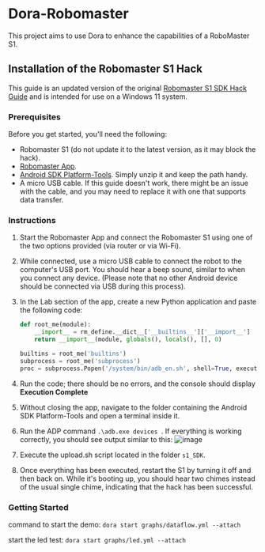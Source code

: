# Dora-Robomaster

This project aims to use Dora to enhance the capabilities of a RoboMaster S1.

## Installation of the Robomaster S1 Hack

This guide is an updated version of the original [Robomaster S1 SDK Hack Guide](https://www.bug-br.org.br/s1_sdk_hack.zip) and is intended for use on a Windows 11 system.

### Prerequisites

Before you get started, you'll need the following:

- Robomaster S1 (do not update it to the latest version, as it may block the hack).
- [Robomaster App](https://www.dji.com/fr/robomaster-s1/downloads).
- [Android SDK Platform-Tools](https://developer.android.com/tools/releases/platform-tools). Simply unzip it and keep the path handy.
- A micro USB cable. If this guide doesn't work, there might be an issue with the cable, and you may need to replace it with one that supports data transfer.

### Instructions

1. Start the Robomaster App and connect the Robomaster S1 using one of the two options provided (via router or via Wi-Fi).
2. While connected, use a micro USB cable to connect the robot to the computer's USB port. You should hear a beep sound, similar to when you connect any device. (Please note that no other Android device should be connected via USB during this process).
3. In the Lab section of the app, create a new Python application and paste the following code:

   ```python
   def root_me(module):
       __import__ = rm_define.__dict__['__builtins__']['__import__']
       return __import__(module, globals(), locals(), [], 0)

   builtins = root_me('builtins')
   subprocess = root_me('subprocess')
   proc = subprocess.Popen('/system/bin/adb_en.sh', shell=True, executable='/system/bin/sh', stdout=subprocess.PIPE, stderr=subprocess.PIPE)
   ```

4. Run the code; there should be no errors, and the console should display **Execution Complete**
5. Without closing the app, navigate to the folder containing the Android SDK Platform-Tools and open a terminal inside it.
6. Run the ADP command `.\adb.exe devices `. If everything is working correctly, you should see output similar to this: ![image](https://github.com/Felixhuangsiling/Dora-Robomaster/assets/77993249/dc6368ec-052c-4b18-8fdc-0ec314adb073)
7. Execute the upload.sh script located in the folder `s1_SDK`.
8. Once everything has been executed, restart the S1 by turning it off and then back on. While it's booting up, you should hear two chimes instead of the usual single chime, indicating that the hack has been successful.

### Getting Started

command to start the demo:
`dora start graphs/dataflow.yml --attach`

start the led test:
`dora start graphs/led.yml --attach`
